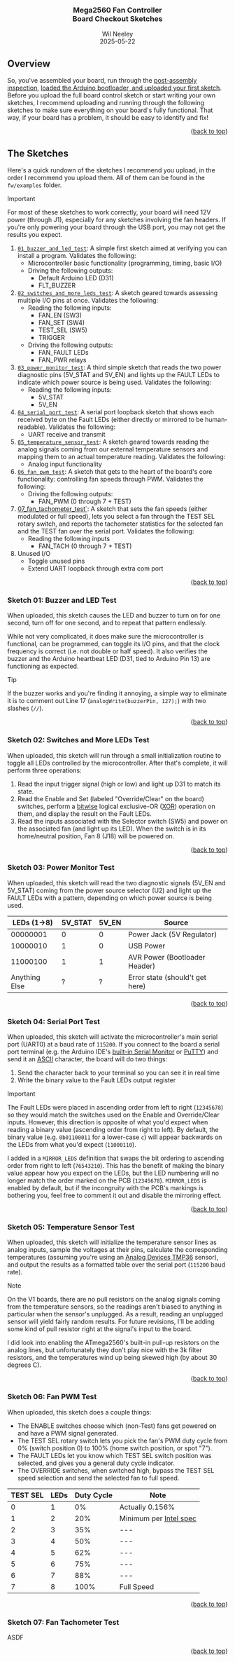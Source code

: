<!-- Improved compatibility of back to top link: See: https://github.com/othneildrew/Best-README-Template/pull/73 -->
<a id="readme-top"></a>
<!--
*** Hey there, welcome to my README File. Here's a couple helpful resources for writing up files like this:
*** - VS Code is super hepful for previewing files like this (CTRL + Shift + V).
*** - Alternatively, Notepad++ has a few plugins (e.g. MarkdownViewer++) that can preview files. 
*** - GitHub documentation (good for the basics): https://docs.github.com/en/get-started/writing-on-github/getting-started-with-writing-and-formatting-on-github/basic-writing-and-formatting-syntax
*** - Best-README-Template (lets you do sophisticated things): https://github.com/othneildrew/Best-README-template/blob/main/README.md
-->

<!-- Logo and Title Section -->
<br />
<div align="center">
  <!-- <a><img src="./img/board_populated_circuitmaker_rendering.jpg" alt="Logo" width="400" height="500"></a> -->
  <h3 align="center"><strong>
    Mega2560 Fan Controller <br />    
    Board Checkout Sketches
  </strong></h3>
  
  <p align="center">
    Wil Neeley
    <br />
    2025-05-22
  </p>
</div>


## Overview

So, you've assembled your board, run through the [post-assembly inspection](./hw_post_assembly_inspection.md), [loaded the Arduino bootloader, and uploaded your first sketch](./fw_loading_arduino_bootloader.md). Before you upload the full board control sketch or start writing your own sketches, I recommend uploading and running through the following sketches to make sure everything on your board's fully functional. That way, if your board has a problem, it should be easy to identify and fix!

<p align="right">(<a href="#readme-top">back to top</a>)</p>


## The Sketches

Here's a quick rundown of the sketches I recommend you upload, in the order I recommend you upload them. All of them can be found in the `fw/examples` folder.

> [!IMPORTANT]
>
> For most of these sketches to work correctly, your board will need 12V power (through J1), especially for any sketches involving the fan headers. If you're only powering your board through the USB port, you may not get the results you expect.

1. [`01_buzzer_and_led_test`](#sketch-01-buzzer-and-led-test): A simple first sketch aimed at verifying you can install a program. Validates the following:
    * Microcontroller basic functionality (programming, timing, basic I/O)
    * Driving the following outputs:
        * Default Arduino LED (D31)
        * FLT_BUZZER
2. [`02_switches_and_more_leds_test`](#sketch-02-switches-and-more-leds-test): A sketch geared towards assessing multiple I/O pins at once. Validates the following:
    * Reading the following inputs:
        * FAN_EN (SW3)
        * FAN_SET (SW4)
        * TEST_SEL (SW5)
        * TRIGGER
    * Driving the following outputs:
        * FAN_FAULT LEDs
        * FAN_PWR relays
3. [`03_power_monitor_test`](#sketch-03-power-monitor-test): A third simple sketch that reads the two power diagnostic pins (5V_STAT and 5V_EN) and lights up the FAULT LEDs to indicate which power source is being used. Validates the following:
    * Reading the following inputs:
        * 5V_STAT
        * 5V_EN
4. [`04_serial_port_test`](#sketch-04-serial-port-test):  A serial port loopback sketch that shows each received byte on the Fault LEDs (either directly or mirrored to be human-readable). Validates the following:
    * UART receive and transmit
5. [`05_temperature_sensor_test`](#sketch-05-temperature-sensor-test): A sketch geared towards reading the analog signals coming from our external temperature sensors and mapping them to an actual temperature reading. Validates the following:
    * Analog input functionality
6. [`06_fan_pwm_test`](#sketch-06-fan-pwm-test): A sketch that gets to the heart of the board's core functionality: controlling fan speeds through PWM. Validates the following:
    * Driving the following outputs:
        * FAN_PWM (0 through 7 + TEST)
7. [07_fan_tachometer_test`](#sketch_07-fan-tachometer-test): A sketch that sets the fan speeds (either modulated or full speed), lets you select a fan through the TEST SEL rotary switch, and reports the tachometer statistics for the selected fan and the TEST fan over the serial port. Validates the following:
    * Reading the following inputs
        * FAN_TACH (0 through 7 + TEST)
8. Unused I/O
    * Toggle unused pins
    * Extend UART loopback through extra com port


<p align="right">(<a href="#readme-top">back to top</a>)</p>



### Sketch 01: Buzzer and LED Test

When uploaded, this sketch causes the LED and buzzer to turn on for one second, turn off for one second, and to repeat that pattern endlessly. 

While not very complicated, it does make sure the microcontroller is functional, can be programmed, can toggle its I/O pins, and that the clock frequency is correct (i.e. not double or half speed). It also verifies the buzzer and the Arduino heartbeat LED (D31, tied to Arduino Pin 13) are functioning as expected.

> [!TIP]
>
> If the buzzer works and you're finding it annoying, a simple way to eliminate it is to comment out Line 17 (`analogWrite(buzzerPin, 127);`) with two slashes (`//`). 

<p align="right">(<a href="#readme-top">back to top</a>)</p>



### Sketch 02: Switches and More LEDs Test

When uploaded, this sketch will run through a small initialization routine to toggle all LEDs controlled by the microcontroller. After that's complete, it will perform three operations:

1. Read the input trigger signal (high or low) and light up D31 to match its state.
2. Read the Enable and Set (labeled "Override/Clear" on the board) switches, perform a [bitwise](https://en.wikipedia.org/wiki/Bitwise_operations_in_C) logical exclusive-OR ([XOR](https://en.wikipedia.org/wiki/XOR_gate)) operation on them, and display the result on the Fault LEDs. 
3. Read the inputs associated with the Selector switch (SW5) and power on the associated fan (and light up its LED). When the switch is in its home/neutral position, Fan 8 (J18) will be powered on.

<p align="right">(<a href="#readme-top">back to top</a>)</p>


### Sketch 03: Power Monitor Test

When uploaded, this sketch will read the two diagnostic signals (5V_EN and 5V_STAT) coming from the power source selector (U2) and light up the FAULT LEDs with a pattern, depending on which power source is being used. 

| LEDs (1->8) | 5V_STAT | 5V_EN | Source |
| -- | -- | -- | -- |
| 00000001 | 0 | 0 | Power Jack (5V Regulator) |
| 10000010 | 1 | 0 | USB Power |
| 11000100 | 1 | 1 | AVR Power (Bootloader Header) |
| Anything Else | ? | ? | Error state (should't get here) |

<p align="right">(<a href="#readme-top">back to top</a>)</p>



### Sketch 04: Serial Port Test

When uploaded, this sketch will activate the microcontroller's main serial port (UART0) at a baud rate of `115200`. If you connect to the board a serial port terminal (e.g. the Arduino IDE's [built-in Serial Monitor](https://docs.arduino.cc/software/ide-v2/tutorials/ide-v2-serial-monitor/) or [PuTTY](https://www.putty.org/)) and send it an [ASCII](https://www.ascii-code.com/) character, the board will do two things:

1. Send the character back to your terminal so you can see it in real time
2. Write the binary value to the Fault LEDs output register

> [!IMPORTANT]
>
> The Fault LEDs were placed in ascending order from left to right (`12345678`) so they would match the switches used on the Enable and Override/Clear inputs. However, this direction is opposite of what you'd expect when reading a binary value (ascending order from right to left). By default, the binary value (e.g. `0b01100011` for a lower-case `c`) will appear backwards on the LEDs from what you'd expect (`11000110`). 
>
> I added in a `MIRROR_LEDS` definition that swaps the bit ordering to ascending order from right to left (`76543210`). This has the benefit of making the binary value appear how you expect on the LEDs, but the LED numbering will no longer match the order marked on the PCB (`12345678`). `MIRROR_LEDS` is enabled by default, but if the incongruity with the PCB's markings is bothering you, feel free to comment it out and disable the mirroring effect.

<p align="right">(<a href="#readme-top">back to top</a>)</p>




### Sketch 05: Temperature Sensor Test

When uploaded, this sketch will initialize the temperature sensor lines as analog inputs, sample the voltages at their pins, calculate the corresponding temperatures (assuming you're using an [Analog Devices TMP36](https://www.analog.com/media/en/technical-documentation/data-sheets/tmp35_36_37.pdf) sensor), and output the results as a formatted table over the serial port (`115200` baud rate). 

> [!NOTE]
>
> On the V1 boards, there are no pull resistors on the analog signals coming from the temperature sensors, so the readings aren't biased to anything in particular when the sensor's unplugged. As a result, reading an unplugged sensor will yield fairly random results. For future revisions, I'll be adding some kind of pull resistor right at the signal's input to the board.
>
> I did look into enabling the ATmega2560's built-in pull-up resistors on the analog lines, but unfortunately they don't play nice with the 3k filter resistors, and the temperatures wind up being skewed high (by about 30 degrees C). 

<p align="right">(<a href="#readme-top">back to top</a>)</p>



### Sketch 06: Fan PWM Test

When uploaded, this sketch does a couple things:
- The ENABLE switches choose which (non-Test) fans get powered on and have a PWM signal generated. 
- The TEST SEL rotary switch lets you pick the fan's PWM duty cycle from 0% (switch position 0) to 100% (home switch position, or spot "7").
- The FAULT LEDs let you know which TEST SEL switch position was selected, and gives you a general duty cycle indicator. 
- The OVERRIDE switches, when switched high, bypass the TEST SEL speed selection and send the selected fan to full speed.

| TEST SEL | LEDs | Duty Cycle | Note |
| -- | -- | -- | -- |
| 0 | 1 | 0% | Actually 0.156% |
| 1 | 2 | 20% | Minimum per [Intel spec](https://www.intel.com/content/dam/support/us/en/documents/intel-nuc/intel-4wire-pwm-fans-specs.pdf) |
| 2 | 3 | 35% | --- |
| 3 | 4 | 50% | --- |
| 4 | 5 | 62% | --- |
| 5 | 6 | 75% | --- |
| 6 | 7 | 88% | --- |
| 7 | 8 | 100% | Full Speed |



<p align="right">(<a href="#readme-top">back to top</a>)</p>



### Sketch 07: Fan Tachometer Test

ASDF

<p align="right">(<a href="#readme-top">back to top</a>)</p>